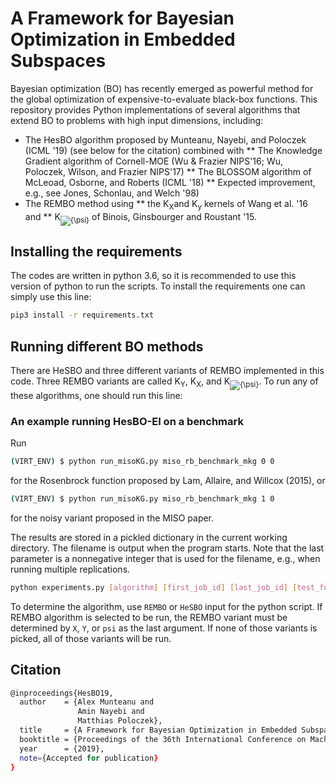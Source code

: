 # A Framework for Bayesian Optimization in Embedded Subspaces
Bayesian optimization (BO) has recently emerged as powerful method for the global optimization of expensive-to-evaluate black-box functions. This repository provides Python implementations of several algorithms that extend BO to problems with high input dimensions, including:
* The HesBO algorithm proposed by Munteanu, Nayebi, and Poloczek (ICML '19) (see below for the citation) combined with
** The Knowledge Gradient algorithm of Cornell-MOE (Wu & Frazier NIPS'16; Wu, Poloczek, Wilson, and Frazier NIPS'17)
** The BLOSSOM algorithm of McLeoad, Osborne, and Roberts (ICML '18)
** Expected improvement, e.g., see Jones, Schonlau, and Welch '98)
* The REMBO method using 
** the K<sub>X</sub>and K<sub>y</sub> kernels of Wang et al. '16 and 
** K<sub><img src="https://latex.codecogs.com/gif.latex?{\psi}" title="{\psi}" /></sub> of Binois, Ginsbourger and Roustant '15.  

## Installing the requirements
The codes are written in python 3.6, so it is recommended to use this version of python to run the scripts. To install the requirements one can simply use this line:
```bash
pip3 install -r requirements.txt
```
## Running different BO methods
There are HeSBO and three different variants of REMBO implemented in this code. Three REMBO variants are called K<sub>Y</sub>, K<sub>X</sub>, and K<sub><img src="https://latex.codecogs.com/gif.latex?{\psi}" title="{\psi}" /></sub>. To run any of these algorithms, one should run this line:

### An example running HesBO-EI on a benchmark
Run
```bash
(VIRT_ENV) $ python run_misoKG.py miso_rb_benchmark_mkg 0 0
```
for the Rosenbrock function proposed by Lam, Allaire, and Willcox (2015), or 
```bash
(VIRT_ENV) $ python run_misoKG.py miso_rb_benchmark_mkg 1 0
```
for the noisy variant proposed in the MISO paper.

The results are stored in a pickled dictionary in the current working directory. The filename is output when the program starts.
Note that the last parameter is a nonnegative integer that is used for the filename, e.g., when running multiple replications.

```bash
python experiments.py [algorithm] [first_job_id] [last_job_id] [test_function] [num_of_steps] [low_dim] [high_dim] [num_of_initial_sample] [noise_variance] [REMBO_variant]
```
To determine the algorithm, use `REMBO` or `HeSBO` input for the python script. If REMBO algorithm is selected to be run, the REMBO variant must be determined by `X`, `Y`, or `psi` as the last argument. If none of those variants is picked, all of those variants will be run.

## Citation
```bash
@inproceedings{HesBO19,
  author    = {Alex Munteanu and
               Amin Nayebi and
			   Matthias Poloczek},
  title     = {A Framework for Bayesian Optimization in Embedded Subspaces},
  booktitle = {Proceedings of the 36th International Conference on Machine Learning, {(ICML)}},
  year      = {2019},
  note={Accepted for publication}
}
```
